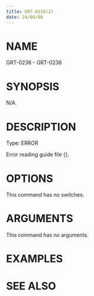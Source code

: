```yaml
---
title: GRT-0236(2)
date: 24/09/08
---
```


# NAME

GRT-0236 - GRT-0236

# SYNOPSIS

N/A.

# DESCRIPTION

Type: ERROR

Error reading guide file {}.

# OPTIONS

This command has no switches.

# ARGUMENTS

This command has no arguments.

# EXAMPLES

# SEE ALSO
